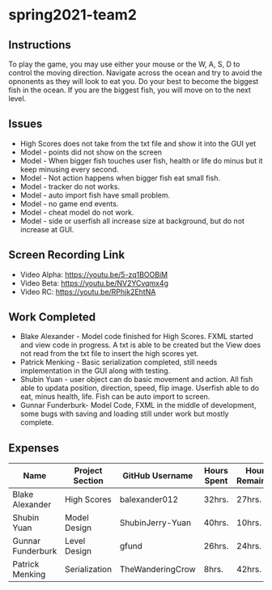 # spring2021-team2

## Instructions

To play the game, you may use either your mouse or the W, A, S, D to control the moving direction. Navigate across the ocean and try to avoid the opnonents as they will look to eat you. Do your best to become the biggest fish in the ocean. If you are the biggest fish, you will move on to the next level.

## Issues

* High Scores does not take from the txt file and show it into the GUI yet
* Model - points did not show on the screen
* Model - When bigger fish touches user fish, health or life do minus but it keep minusing every second.
* Model - Not action happens when bigger fish eat small fish.
* Model - tracker do not works.
* Model - auto import fish have small problem.
* Model - no game end events.
* Model - cheat model do not work.
* Model - side or userfish all increase size at background, but do not increase at GUI.

## Screen Recording Link

* Video Alpha: <https://youtu.be/5-zq1BOOBiM>
* Video Beta: <https://youtu.be/NV2YCvqmx4g>
* Video RC: <https://youtu.be/RPhjk2EhtNA>


## Work Completed

* Blake Alexander - Model code finished for High Scores. FXML started and view code in progress. A txt is able to be created but the View does not read from the txt file to insert the high scores yet.
* Patrick Menking - Basic serialization completed, still needs implementation in the GUI along with testing.
* Shubin Yuan - user object can do basic movement and action. All fish able to updata position, direction, speed, flip image. Userfish able to do eat, minus health, life. Fish can be auto import to screen.
* Gunnar Funderburk- Model Code, FXML in the middle of development, some bugs with saving and loading still under work but mostly complete.

## Expenses

|Name|Project Section|GitHub Username|Hours Spent|Hours Remaining|Link|
|-------------|------------|--------------|--------|--------|-------------|
|Blake Alexander|High Scores|balexander012|32hrs.|27hrs.|<https://github.com/bjucps209/spring2021-team2/wiki/Alexander-Journal>|
|Shubin Yuan|Model Design|ShubinJerry-Yuan|40hrs.|10hrs.|<https://github.com/bjucps209/spring2021-team2/wiki/Shubin-Journal>|
|Gunnar Funderburk|Level Design|gfund|26hrs.|24hrs.|<https://github.com/bjucps209/spring2021-team2/wiki/Funderburk-Journal>|
|Patrick Menking|Serialization|TheWanderingCrow|8hrs.|42hrs.|<https://github.com/bjucps209/spring2021-team2/wiki/Menking-Journal>|
